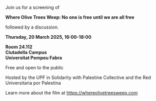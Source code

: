 Join us for a screening of

**Where Olive Trees Weep: No one is free until we are all free**

followed by a discussion.

**Thursday, 20 March 2025, 16:00-18:00**

**Room 24.112**<br>
**Ciutadella Campus**<br>
**Universitat Pompeu Fabra**<br>

Free and open to the public

Hosted by the UPF in Solidarity with Palestine Collective and the Red Universitaria por Palestina


Learn more about the film at https://whereolivetreesweep.com

